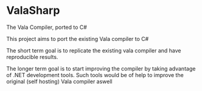 # ValaSharp
The Vala Compiler, ported to C#

This project aims to port the existing Vala compiler to C#

The short term goal is to replicate the existing vala compiler and have reproducible results.

The longer term goal is to start improving the compiler by taking advantage of .NET development tools.
Such tools would be of help to improve the original (self hosting) Vala compiler aswell
